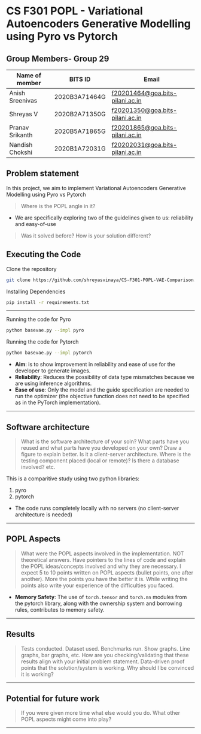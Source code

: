 # CS F301 POPL - Variational Autoencoders Generative Modelling using Pyro vs Pytorch

## Group Members- Group 29

| Name of member | BITS ID | Email |
|---|---|---|
| Anish Sreenivas | 2020B3A71464G | f20201464@goa.bits-pilani.ac.in |
| Shreyas V | 2020B2A71350G | f20201350@goa.bits-pilani.ac.in |
| Pranav Srikanth | 2020B5A71865G | f20201865@goa.bits-pilani.ac.in |
| Nandish Chokshi | 2020B1A72031G | f20202031@goa.bits-pilani.ac.in |


## Problem statement
In this project, we aim to implement Variational Autoencoders Generative Modelling using Pyro vs Pytorch

> Where is the POPL angle in it?

* We are specifically exploring two of the guidelines given to us: reliability and easy-of-use


> Was it solved before? How is your solution different?

## Executing the Code

Clone the repository
```bash
git clone https://github.com/shreyasvinaya/CS-F301-POPL-VAE-Comparison.git
```

Installing Dependencies
```bash
pip install -r requirements.txt
```

<hr>

Running the code for Pyro
```bash
python basevae.py --impl pyro
```

Running the code for Pytorch
```bash
python basevae.py --impl pytorch
```



- **Aim**: is to show improvement in reliability and ease of use for the developer to generate images.
- **Reliability**: Reduces the possibility of data type mismatches because we are using inference algorithms.
- **Ease of use**: Only the model and the guide specification are needed to run the optimizer (the objective function does not need to be specified as in the PyTorch implementation).
---
## Software architecture

> What is the software architecture of your soln? What parts have you reused and what parts have you developed on your own? Draw a figure to explain better. Is it a client-server architecture. Where is the testing component placed (local or remote)? Is there a database involved? etc.

This is a comparitive study using two python libraries:
1. pyro
2. pytorch

* The code runs completely locally with no servers (no client-server architecture is needed)

---
## POPL Aspects

> What were the POPL aspects involved in the implementation. NOT theoretical answers. Have pointers to the lines of code and explain the POPL ideas/concepts involved and why they are necessary. I expect 5 to 10 points written on POPL aspects (bullet points, one after another). More the points you have the better it is. While writing the points also write your experience of the difficulties you faced.

* **Memory Safety**: The use of `torch.tensor` and `torch.nn` modules from the pytorch library, along with the ownership system and borrowing rules, contributes to memory safety.

---
## Results

> Tests conducted. Dataset used. Benchmarks run. Show graphs. Line graphs, bar graphs, etc. How are you checking/validating that these results align with your initial problem statement. Data-driven proof points that the solution/system is working. Why should I be convinced it is working?


---
## Potential for future work

> If you were given more time what else would you do. What other POPL aspects might come into play?


---


